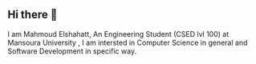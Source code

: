## Hi there 👋

I am Mahmoud Elshahatt, An Engineering Student (CSED lvl 100) at Mansoura University , I am intersted in Computer Science in general and Software Development in specific way.

